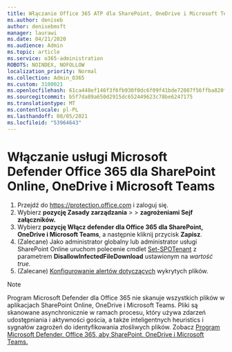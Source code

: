 ```yaml
---
title: Włączanie Office 365 ATP dla SharePoint, OneDrive i Microsoft Teams
ms.author: deniseb
author: denisebmsft
manager: laurawi
ms.date: 04/21/2020
ms.audience: Admin
ms.topic: article
ms.service: o365-administration
ROBOTS: NOINDEX, NOFOLLOW
localization_priority: Normal
ms.collection: Admin_O365
ms.custom: 3100021
ms.openlocfilehash: 61ca448ef146f3f6fb930f0dc6f09f41bde72087f56ffba820f0a2d517cddb31
ms.sourcegitcommit: b5f7da89a650d2915dc652449623c78be6247175
ms.translationtype: MT
ms.contentlocale: pl-PL
ms.lasthandoff: 08/05/2021
ms.locfileid: "53964643"
---
```

# <a name="enable-microsoft-defender-for-office-365-for-sharepoint-online-onedrive-and-microsoft-teams"></a>Włączanie usługi Microsoft Defender Office 365 dla SharePoint Online, OneDrive i Microsoft Teams

1. Przejdź do https://protection.office.com i zaloguj się.
2. Wybierz **pozycję Zasady zarządzania**  >    >  **zagrożeniami Sejf załączników.**
3. Wybierz **pozycję Włącz defender dla Office 365 dla SharePoint, OneDrive i Microsoft Teams**, a następnie kliknij przycisk **Zapisz**.
4. (Zalecane) Jako administrator globalny lub administrator usługi SharePoint Online uruchom polecenie cmdlet [Set-SPOTenant](/powershell/module/sharepoint-online/Set-SPOTenant?view=sharepoint-ps) z parametrem **DisallowInfectedFileDownload** ustawionym na *wartość true.*
5. (Zalecane) [Konfigurowanie alertów dotyczących](/microsoft-365/security/office-365-security/turn-on-atp-for-spo-odb-and-teams#set-up-alerts-for-detected-files) wykrytych plików.

> [!NOTE]
> Program Microsoft Defender dla Office 365 nie skanuje wszystkich plików w aplikacjach SharePoint Online, OneDrive i Microsoft Teams. Pliki są skanowane asynchronicznie w ramach procesu, który używa zdarzeń udostępniania i aktywności gościa, a także inteligentnych heuristics i sygnałów zagrożeń do identyfikowania złośliwych plików. Zobacz [Program Microsoft Defender, Office 365, aby SharePoint, OneDrive i Microsoft Teams.](/microsoft-365/security/office-365-security/atp-for-spo-odb-and-teams)
